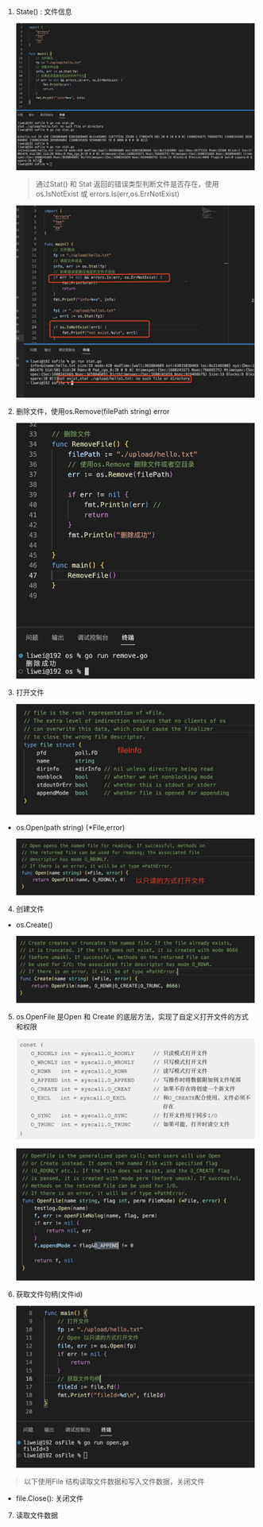 1. State() : 文件信息

   ![image](../assets/201.jpg)

   > 通过Stat() 和 Stat 返回的错误类型判断文件是否存在，使用os.IsNotExist 或 errors.Is(err,os.ErrNotExist)

   ![image](../assets/210.jpg)

2. 删除文件，使用os.Remove(filePath string) error

   ![image](../assets/190.jpg)

3. 打开文件

   ![image](../assets/203.jpg)

+ os.Open(path string) (*File,error)

   ![image](../assets/202.jpg)

4. 创建文件

+ os.Create()

   ![image](../assets/206.jpg)

5. os.OpenFile 是Open 和 Create 的底层方法，实现了自定义打开文件的方式和权限

   ![image](../assets/207.jpg)

   ![image](../assets/208.jpg)

6. 获取文件句柄(文件id)

   ![image](../assets/209.jpg)

> 以下使用File 结构读取文件数据和写入文件数据，关闭文件

+ file.Close(): 关闭文件

7. 读取文件数据